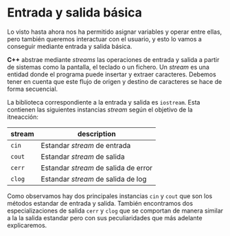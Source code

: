 Entrada y salida básica
====

Lo visto hasta ahora nos ha permitido asignar variables y operar entre ellas, pero también queremos interactuar con el usuario, y esto lo vamos a conseguir mediante entrada y salida básica. 

**C++** abstrae mediante _streams_ las operaciones de entrada y salida a partir de sistemas como la pantalla, el teclado o un fichero. Un _stream_ es una entidad donde el programa puede insertar y extraer caracteres. Debemos tener en cuenta que este flujo de origen y destino de caracteres se hace de forma secuencial.

La biblioteca correspondiente a la entrada y salida es `iostream`. Esta contienen las siguientes instancias _stream_ según el objetivo de la itneacción:

| **stream** | **description** |
|------------|-----------------|
| `cin` | Estandar _stream_ de entrada |
| `cout` | Estandar _stream_ de salida |
| `cerr` | Estandar _stream_ de salida de error|
| `clog` | Estandar _stream_ de salida de log |

Como observamos hay dos principales instancias `cin` y `cout` que son los métodos estandar de entrada y salida. También encontramos dos especializaciones de salida `cerr` y `clog` que se comportan de manera similar a la la salida estandar pero con sus peculiaridades que más adelante explicaremos.
